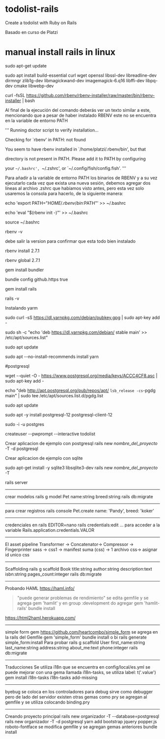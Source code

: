 # todolist-rails
Create a todolist with Ruby on Rails


Basado en curso de Platzi

# manual install rails in linux

sudo apt-get update

sudo apt install build-essential curl wget openssl libssl-dev libreadline-dev dirmngr zlib1g-dev libmagickwand-dev imagemagick-6.q16 libffi-dev libpq-dev cmake libwebp-dev

curl -fsSL https://github.com/rbenv/rbenv-installer/raw/master/bin/rbenv-installer | bash

Al final de la ejecución del comando deberás ver un texto similar a este, mencionando que a pesar de haber instalado RBENV este no se encuentra en la variable de entorno PATH

'''
Running doctor script to verify installation...

Checking for `rbenv' in PATH: not found

You seem to have rbenv installed in `/home/platzi/.rbenv/bin', but that

directory is not present in PATH. Please add it to PATH by configuring

your `~/.bashrc', `~/.zshrc', or `~/.config/fish/config.fish'.
'''

Para añadir a la variable de entorno PATH los binarios de RBENV y a su vez ejecutarlo cada vez que exista una nueva sesión, debemos agregar dos líneas al archivo .zshrc que habíamos visto antes, pero esta vez solo usaremos la consola para hacerlo, de la siguiente manera:

echo 'export PATH="$HOME/.rbenv/bin:$PATH"' >> ~/.bashrc

echo 'eval "$(rbenv init -)"' >> ~/.bashrc

source ~/.bashrc

rbenv -v

debe salir la version para confirmar que esta todo bien instalado

rbenv install 2.7.1

rbenv global 2.7.1

gem install bundler

bundle config github.https true

gem install rails

rails -v

Instalando yarm

sudo curl -sS https://dl.yarnpkg.com/debian/pubkey.gpg | sudo apt-key add -

sudo sh -c "echo 'deb https://dl.yarnpkg.com/debian/ stable main' >> /etc/apt/sources.list"

sudo apt update

sudo apt --no-install-recommends install yarn

#postgresql

wget --quiet -O - https://www.postgresql.org/media/keys/ACCC4CF8.asc | sudo apt-key add -

echo "deb http://apt.postgresql.org/pub/repos/apt/ `lsb_release -cs`-pgdg main" | sudo tee /etc/apt/sources.list.d/pgdg.list

sudo apt update

sudo apt -y install postgresql-12 postgresql-client-12


sudo -i -u postgres

createuser --pwprompt --interactive todolist


Crear aplicacion de ejemplo con postgresql
rails new *nombre_del_proyecto* -T -d postgresql


Crear aplicacion  de ejemplo con sqlite

sudo apt-get install -y sqlite3 libsqlite3-dev
rails new *nombre_del_proyecto* -T


rails server

---
crear modelos
rails g model Pet name:string breed:string
rails db:migrate

---
para crear registros
rails console
Pet.create name: 'Pandy', breed: 'koker'

--- 
credenciales en rails
EDITOR=nano rails credentials:edit
...
para acceder a la variable Rails.application.credentials.VALOR

--- 
El asset pipeline
Transformer -> Concatenator-> Compressor -> Fingerprinter
sass -> css1 -> manifest suma (css) -> 1 archivo css-> asignar id unico css

---
Scaffolding
rails g scaffold Book title:string author:string description:text isbn:string pages_count:integer
rails db:migrate

---
Probando HAML https://haml.info/
> "puede generar problemas de rendimiento"
se edita gemfile y se agrega gem 'hamlit'
y en group :development do agregar gem 'hamlit-rails'
bundle install

https://html2haml.herokuapp.com/

---
simple form gem https://github.com/heartcombo/simple_form
se agrega en la rails del Gemfile gem 'simple_form'
bundle install o bi
rails generate simple_form:install
Para probar
rails g scaffold User first_name:string last_name:string address:string about_me:text phone:integer
rails db:migrate

---
Traducciones
Se utiliza i18n que se encuentra en config/local/es.yml
se puede mejorar con una gema llamada i18n-tasks, se utiliza label: t('.value')
gem install i18n-tasks
i18n-tasks add-missing

---
byebug se coloca en los controladores para debug
sirve como debugger pero de lado del servidor
existen otras gemas como pry se agregan al gemfile y se utiliza colocando binding.pry

---
Creando proyecto principal
rails new organizador -T --database=postgresql  
rails new organizador -T -d postgresql
yarn add bootstrap jquery popper.js roboto-fontface
se modifica gemfile y se agregan gemas anteriores
bundle install